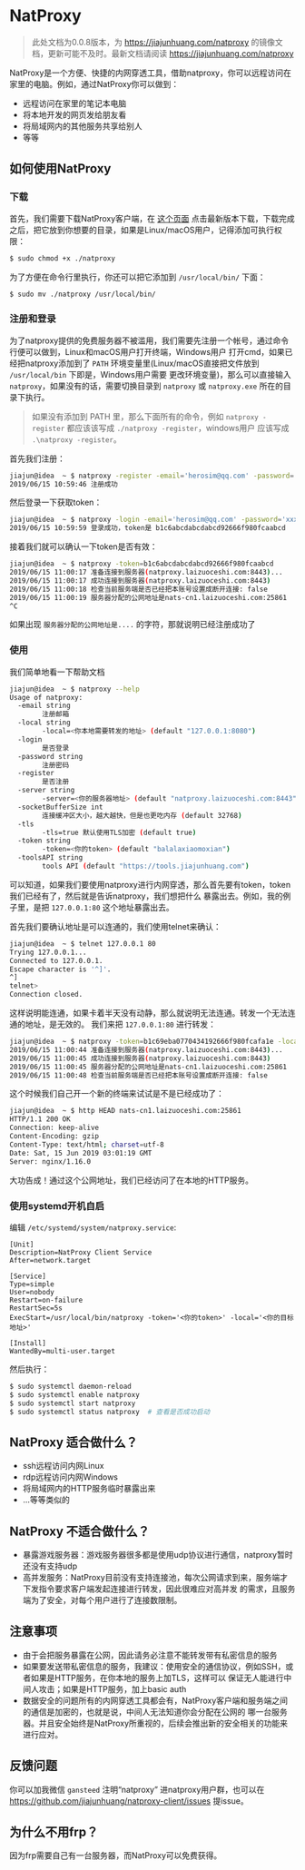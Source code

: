 # NatProxy

> 此处文档为0.0.8版本，为 https://jiajunhuang.com/natproxy 的镜像文档，更新可能不及时。最新文档请阅读 https://jiajunhuang.com/natproxy

NatProxy是一个方便、快捷的内网穿透工具，借助natproxy，你可以远程访问在家里的电脑。例如，通过NatProxy你可以做到：

- 远程访问在家里的笔记本电脑
- 将本地开发的网页发给朋友看
- 将局域网内的其他服务共享给别人
- 等等

## 如何使用NatProxy

### 下载

首先，我们需要下载NatProxy客户端，在 [这个页面](https://github.com/jiajunhuang/natproxy-client/releases/)
点击最新版本下载，下载完成之后，把它放到你想要的目录，如果是Linux/macOS用户，记得添加可执行权限：

```bash
$ sudo chmod +x ./natproxy
```

为了方便在命令行里执行，你还可以把它添加到 `/usr/local/bin/` 下面：

```bash
$ sudo mv ./natproxy /usr/local/bin/
```

### 注册和登录

为了natproxy提供的免费服务器不被滥用，我们需要先注册一个帐号，通过命令行便可以做到，Linux和macOS用户打开终端，Windows用户
打开cmd，如果已经把natproxy添加到了 `PATH` 环境变量里(Linux/macOS直接把文件放到 `/usr/local/bin` 下即是，Windows用户需要
更改环境变量)，那么可以直接输入 `natproxy`，如果没有的话，需要切换目录到 `natproxy` 或 `natproxy.exe` 所在的目录下执行。

> 如果没有添加到 PATH 里，那么下面所有的命令，例如 `natproxy -register` 都应该该写成 `./natproxy -register`，windows用户
> 应该写成 `.\natproxy -register`。

首先我们注册：

```bash
jiajun@idea  ~ $ natproxy -register -email='herosim@qq.com' -password='xxxxxxxx'
2019/06/15 10:59:46 注册成功
```

然后登录一下获取token：

```bash
jiajun@idea  ~ $ natproxy -login -email='herosim@qq.com' -password='xxxxxxxx'
2019/06/15 10:59:59 登录成功，token是 b1c6abcdabcdabcd92666f980fcaabcd
```

接着我们就可以确认一下token是否有效：

```bash
jiajun@idea  ~ $ natproxy -token=b1c6abcdabcdabcd92666f980fcaabcd
2019/06/15 11:00:17 准备连接到服务器(natproxy.laizuoceshi.com:8443)...
2019/06/15 11:00:17 成功连接到服务器(natproxy.laizuoceshi.com:8443)
2019/06/15 11:00:18 检查当前服务端是否已经把本账号设置成断开连接: false
2019/06/15 11:00:19 服务器分配的公网地址是nats-cn1.laizuoceshi.com:25861
^C
```

如果出现 `服务器分配的公网地址是....` 的字符，那就说明已经注册成功了

### 使用

我们简单地看一下帮助文档

```bash
jiajun@idea  ~ $ natproxy --help
Usage of natproxy:
  -email string
    	注册邮箱
  -local string
    	-local=<你本地需要转发的地址> (default "127.0.0.1:8080")
  -login
    	是否登录
  -password string
    	注册密码
  -register
    	是否注册
  -server string
    	-server=<你的服务器地址> (default "natproxy.laizuoceshi.com:8443")
  -socketBufferSize int
    	连接缓冲区大小，越大越快，但是也更吃内存 (default 32768)
  -tls
    	-tls=true 默认使用TLS加密 (default true)
  -token string
    	-token=<你的token> (default "balalaxiaomoxian")
  -toolsAPI string
    	tools API (default "https://tools.jiajunhuang.com")
```

可以知道，如果我们要使用natproxy进行内网穿透，那么首先要有token，token我们已经有了，然后就是告诉natproxy，我们想把什么
暴露出去。例如，我的例子里，是把 `127.0.0.1:80` 这个地址暴露出去。

首先我们要确认地址是可以连通的，我们使用telnet来确认：

```bash
jiajun@idea  ~ $ telnet 127.0.0.1 80
Trying 127.0.0.1...
Connected to 127.0.0.1.
Escape character is '^]'.
^]
telnet> 
Connection closed.
```

这样说明能连通，如果卡着半天没有动静，那么就说明无法连通。转发一个无法连通的地址，是无效的。
我们来把 `127.0.0.1:80` 进行转发：

```bash
jiajun@idea  ~ $ natproxy -token=b1c69eba0770434192666f980fcafa1e -local='127.0.0.1:80'
2019/06/15 11:00:44 准备连接到服务器(natproxy.laizuoceshi.com:8443)...
2019/06/15 11:00:45 成功连接到服务器(natproxy.laizuoceshi.com:8443)
2019/06/15 11:00:45 服务器分配的公网地址是nats-cn1.laizuoceshi.com:25861
2019/06/15 11:00:48 检查当前服务端是否已经把本账号设置成断开连接: false
```

这个时候我们自己开一个新的终端来试试是不是已经成功了：

```bash
jiajun@idea  ~ $ http HEAD nats-cn1.laizuoceshi.com:25861
HTTP/1.1 200 OK
Connection: keep-alive
Content-Encoding: gzip
Content-Type: text/html; charset=utf-8
Date: Sat, 15 Jun 2019 03:01:19 GMT
Server: nginx/1.16.0
```

大功告成！通过这个公网地址，我们已经访问了在本地的HTTP服务。

### 使用systemd开机自启

编辑 `/etc/systemd/system/natproxy.service`:

```systemd
[Unit]
Description=NatProxy Client Service
After=network.target

[Service]
Type=simple
User=nobody
Restart=on-failure
RestartSec=5s
ExecStart=/usr/local/bin/natproxy -token='<你的token>' -local='<你的目标地址>'

[Install]
WantedBy=multi-user.target
```

然后执行：

```bash
$ sudo systemctl daemon-reload
$ sudo systemctl enable natproxy
$ sudo systemctl start natproxy
$ sudo systemctl status natproxy  # 查看是否成功启动
```

## NatProxy 适合做什么？

- ssh远程访问内网Linux
- rdp远程访问内网Windows
- 将局域网内的HTTP服务临时暴露出来
- ...等等类似的

## NatProxy 不适合做什么？

- 暴露游戏服务器：游戏服务器很多都是使用udp协议进行通信，natproxy暂时还没有支持udp
- 高并发服务：NatProxy目前没有支持连接池，每次公网请求到来，服务端才下发指令要求客户端发起连接进行转发，因此很难应对高并发
的需求，且服务端为了安全，对每个用户进行了连接数限制。

## 注意事项

- 由于会把服务暴露在公网，因此请务必注意不能转发带有私密信息的服务
- 如果要发送带私密信息的服务，我建议：使用安全的通信协议，例如SSH，或者如果是HTTP服务，在你本地的服务上加TLS，这样可以
保证无人能进行中间人攻击；如果是HTTP服务，加上basic auth
- 数据安全的问题所有的内网穿透工具都会有，NatProxy客户端和服务端之间的通信是加密的，也就是说，中间人无法知道你会分配在公网的
哪一台服务器。并且安全始终是NatProxy所重视的，后续会推出新的安全相关的功能来进行应对。

## 反馈问题

你可以加我微信 `gansteed` 注明“natproxy” 进natproxy用户群，也可以在 https://github.com/jiajunhuang/natproxy-client/issues
提issue。

## 为什么不用frp？

因为frp需要自己有一台服务器，而NatProxy可以免费获得。

